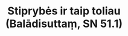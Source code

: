 ---
layout: page
title: 'Stiprybės ir taip toliau (Balādisuttaṃ, SN 51.1)'
category: susijusios suttos
index: Viršžmogiškų galių pagrindai (iddhipāda)
sortIndex: 51001
tags:
  - Viršžmogiškų galių pagrindai (iddhipāda)
suttacentral: sn51.1
---